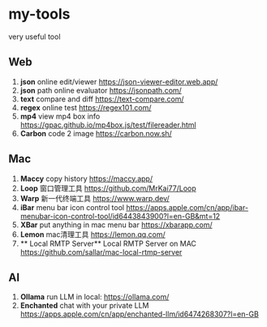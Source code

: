# my-tools
very useful tool

## Web

1. **json** online edit/viewer https://json-viewer-editor.web.app/
2. **json** path online evaluator https://jsonpath.com/
3. **text** compare and diff https://text-compare.com/
4. **regex** online test https://regex101.com/
5. **mp4** view mp4 box info https://gpac.github.io/mp4box.js/test/filereader.html
6. **Carbon** code 2 image https://carbon.now.sh/

## Mac

1. **Maccy** copy history https://maccy.app/
2. **Loop** 窗口管理工具 https://github.com/MrKai77/Loop
3. **Warp** 新一代终端工具 https://www.warp.dev/
4. **iBar** menu bar icon control tool https://apps.apple.com/cn/app/ibar-menubar-icon-control-tool/id6443843900?l=en-GB&mt=12
5. **XBar** put anything in mac menu bar https://xbarapp.com/
6. **Lemon** mac清理工具  https://lemon.qq.com/
7. ** Local RMTP Server** Local RMTP Server on MAC https://github.com/sallar/mac-local-rtmp-server

## AI

1. **Ollama** run LLM in local: https://ollama.com/
2. **Enchanted** chat with your private LLM https://apps.apple.com/cn/app/enchanted-llm/id6474268307?l=en-GB
